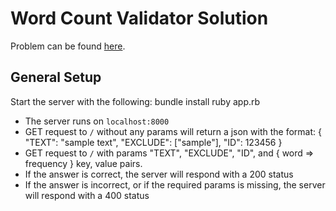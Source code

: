 # Word Count Validator Solution

Problem can be found [here](https://github.com/nnakagaki/platform_engineer_interview/blob/master/problem_statement.md).

## General Setup

Start the server with the following:
	bundle install
	ruby app.rb

- The server runs on `localhost:8000`
- GET request to `/` without any params will return a json with the format:
	{
		"TEXT": "sample text",
  	"EXCLUDE": ["sample"],
  	"ID": 123456
	}
- GET request to `/` with params "TEXT", "EXCLUDE", "ID", and { word => frequency } key, value pairs.
- If the answer is correct, the server will respond with a 200 status
- If the answer is incorrect, or if the required params is missing, the server will respond with a 400 status
